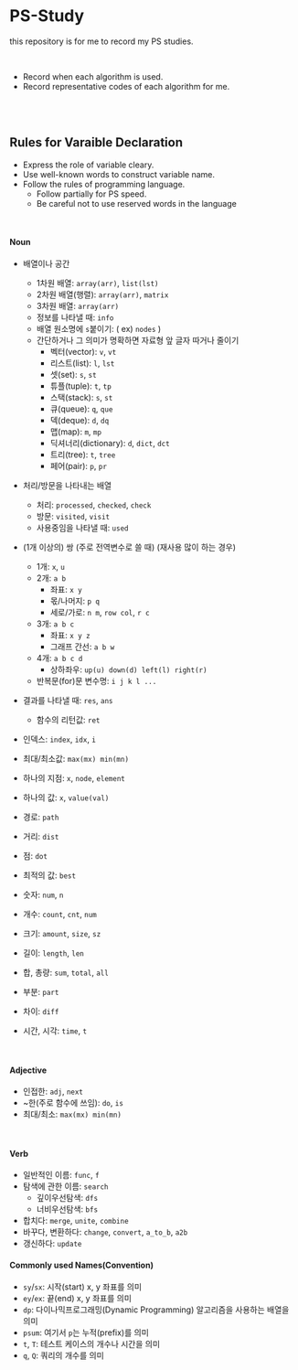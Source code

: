 
# PS-Study
this repository is for me to record my PS studies.  

<br>

- Record when each algorithm is used.
- Record representative codes of each algorithm for me.



<br><br>


## Rules for Varaible Declaration
- Express the role of variable cleary.
- Use well-known words to construct variable name.
- Follow the rules of programming language.
	- Follow partially for PS speed.
	- Be careful not to use reserved words in the language

<br>

#### Noun
- 배열이나 공간
	- 1차원 배열: `array(arr)`, `list(lst)`
	- 2차원 배열(행렬): `array(arr)`, `matrix`
	- 3차원 배열: `array(arr)`
	- 정보를 나타낼 때: `info`
	- 배열 원소명에 `s`붙이기: ( ex) `nodes` )
	- 간단하거나 그 의미가 명확하면 자료형 앞 글자 따거나 줄이기
		- 벡터(vector): `v`, `vt`
		- 리스트(list): `l`, `lst`
		- 셋(set): `s`, `st`
		- 튜플(tuple): `t`, `tp`
		- 스택(stack): `s`, `st`
		- 큐(queue): `q`, `que`
		- 덱(deque): `d`, `dq`
		- 맵(map): `m`, `mp`
		- 딕셔너리(dictionary): `d`, `dict`, `dct`
		- 트리(tree): `t`, `tree`
		- 페어(pair): `p`, `pr`


- 처리/방문을 나타내는 배열
	- 처리: `processed`, `checked`, `check`
	- 방문: `visited`, `visit`
	- 사용중임을 나타낼 때: `used`


- (1개 이상의) 쌍 (주로 전역변수로 쓸 때) (재사용 많이 하는 경우)
	- 1개: `x`, `u`
	- 2개: `a b`
		- 좌표: `x y`
		- 몫/나머지: `p q`
		- 세로/가로: `n m`, `row col`, `r c`
	- 3개: `a b c`
		- 좌표: `x y z`
		- 그래프 간선: `a b w`
	- 4개: `a b c d`
		- 상하좌우: `up(u) down(d) left(l) right(r)`
	- 반복문(for)문 변수명: `i j k l ...`
	
- 결과를 나타낼 때: `res`, `ans`
	- 함수의 리턴값: `ret`  

- 인덱스: `index`, `idx`, `i`

- 최대/최소값: `max(mx) min(mn)`
- 하나의 지점: `x`, `node`, `element`
- 하나의 값: `x`, `value(val)`
- 경로: `path`
- 거리: `dist`
- 점: `dot`
- 최적의 값: `best`
- 숫자: `num`, `n`
- 개수: `count`, `cnt`, `num`
- 크기: `amount`, `size`, `sz`  
- 길이: `length`, `len`  
- 합, 총량: `sum`, `total`, `all`  
- 부분: `part`  
- 차이: `diff`
- 시간, 시각: `time`, `t`

<br>


#### Adjective
- 인접한: `adj`, `next`
- ~한(주로 함수에 쓰임): `do`, `is`
- 최대/최소: `max(mx) min(mn)`
<br>

#### Verb
- 일반적인 이름: `func`, `f`
- 탐색에 관한 이름: `search`
	- 깊이우선탐색: `dfs`
	- 너비우선탐색: `bfs`
- 합치다: `merge`, `unite`, `combine`
- 바꾸다, 변환하다: `change`, `convert`, `a_to_b`, `a2b`
- 갱신하다: `update`


#### Commonly used Names(Convention)
- `sy`/`sx`: 시작(start) x, y 좌표를 의미  
- `ey`/`ex`: 끝(end) x, y 좌표를 의미  
- `dp`: 다이나믹프로그래밍(Dynamic Programming) 알고리즘을 사용하는 배열을 의미  
- `psum`: 여기서 `p`는 누적(prefix)를 의미  
- `t`, `T`: 테스트 케이스의 개수나 시간을 의미  
- `q`, `Q`: 쿼리의 개수를 의미
